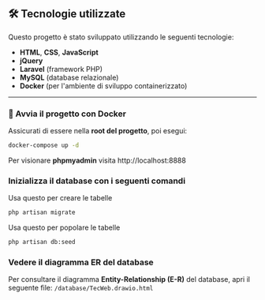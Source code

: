 ## 🛠️ Tecnologie utilizzate

Questo progetto è stato sviluppato utilizzando le seguenti tecnologie:

- **HTML**, **CSS**, **JavaScript**
- **jQuery**
- **Laravel** (framework PHP)
- **MySQL** (database relazionale)
- **Docker** (per l'ambiente di sviluppo containerizzato)

---

### 🚀 Avvia il progetto con Docker

Assicurati di essere nella **root del progetto**, poi esegui:

```bash
docker-compose up -d
```

Per visionare **phpmyadmin** visita http://localhost:8888

### Inizializza il database con i seguenti comandi

Usa questo per creare le tabelle

```bash
php artisan migrate
```

Usa questo per popolare le tabelle

```bash
php artisan db:seed
```

### Vedere il diagramma ER del database

Per consultare il diagramma **Entity-Relationship (E-R)** del database, apri il seguente file: `/database/TecWeb.drawio.html`
